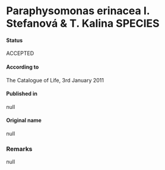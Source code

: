 Paraphysomonas erinacea I. Stefanová & T. Kalina SPECIES
=======

#### Status
ACCEPTED

#### According to
The Catalogue of Life, 3rd January 2011

#### Published in
null

#### Original name
null

### Remarks
null